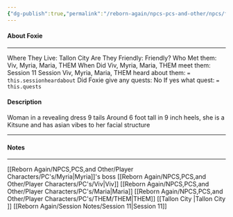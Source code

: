 ```yaml
---
{"dg-publish":true,"permalink":"/reborn-again/npcs-pcs-and-other/npcs/friendly/foxie/"}
---
```



#### About Foxie
---
Where They Live: Tallon City 
Are They Friendly: Friendly?
Who Met them: Viv, Myria, Maria, THEM
When Did Viv, Myria, Maria, THEM meet them: Session 11
Session Viv, Myria, Maria, THEM heard about them: `= this.sessionheardabout`
Did Foxie give any quests: No
	If yes what quest: `= this.quests`


#### Description
Woman in a revealing dress
9 tails
Around 6 foot tall in 9 inch heels, she is a Kitsune and has asian vibes to her facial structure


---

#### Notes
---
[[Reborn Again/NPCS,PCS,and Other/Player Characters/PC's/Myria\|Myria]]'s boss 
[[Reborn Again/NPCS,PCS,and Other/Player Characters/PC's/Viv\|Viv]]
[[Reborn Again/NPCS,PCS,and Other/Player Characters/PC's/Maria\|Maria]]
[[Reborn Again/NPCS,PCS,and Other/Player Characters/PC's/THEM/THEM\|THEM]]
[[Tallon City \|Tallon City ]]
[[Reborn Again/Session Notes/Session 11\|Session 11]]

